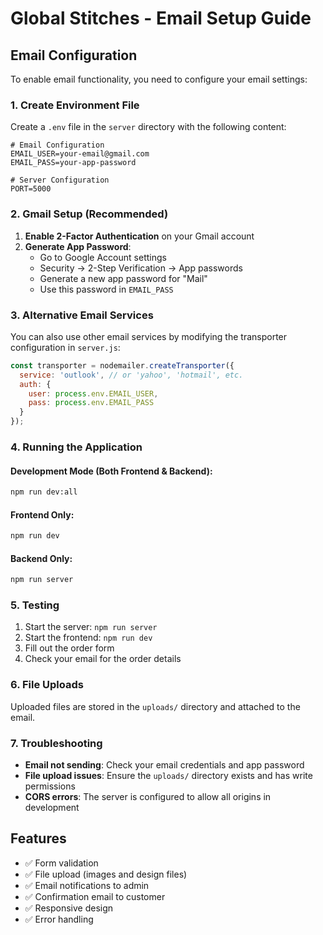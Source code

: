 # Global Stitches - Email Setup Guide

## Email Configuration

To enable email functionality, you need to configure your email settings:

### 1. Create Environment File

Create a `.env` file in the `server` directory with the following content:

```env
# Email Configuration
EMAIL_USER=your-email@gmail.com
EMAIL_PASS=your-app-password

# Server Configuration
PORT=5000
```

### 2. Gmail Setup (Recommended)

1. **Enable 2-Factor Authentication** on your Gmail account
2. **Generate App Password**:
   - Go to Google Account settings
   - Security → 2-Step Verification → App passwords
   - Generate a new app password for "Mail"
   - Use this password in `EMAIL_PASS`

### 3. Alternative Email Services

You can also use other email services by modifying the transporter configuration in `server.js`:

```javascript
const transporter = nodemailer.createTransporter({
  service: 'outlook', // or 'yahoo', 'hotmail', etc.
  auth: {
    user: process.env.EMAIL_USER,
    pass: process.env.EMAIL_PASS
  }
});
```

### 4. Running the Application

#### Development Mode (Both Frontend & Backend):
```bash
npm run dev:all
```

#### Frontend Only:
```bash
npm run dev
```

#### Backend Only:
```bash
npm run server
```

### 5. Testing

1. Start the server: `npm run server`
2. Start the frontend: `npm run dev`
3. Fill out the order form
4. Check your email for the order details

### 6. File Uploads

Uploaded files are stored in the `uploads/` directory and attached to the email.

### 7. Troubleshooting

- **Email not sending**: Check your email credentials and app password
- **File upload issues**: Ensure the `uploads/` directory exists and has write permissions
- **CORS errors**: The server is configured to allow all origins in development

## Features

- ✅ Form validation
- ✅ File upload (images and design files)
- ✅ Email notifications to admin
- ✅ Confirmation email to customer
- ✅ Responsive design
- ✅ Error handling